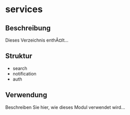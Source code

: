 ﻿# services

## Beschreibung
Dieses Verzeichnis enthÃ¤lt...

## Struktur
- search
- notification
- auth


## Verwendung
Beschreiben Sie hier, wie dieses Modul verwendet wird...
